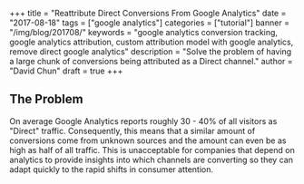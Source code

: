 +++
title = "Reattribute Direct Conversions From Google Analytics"
date = "2017-08-18"
tags = ["google analytics"]
categories = ["tutorial"]
banner = "/img/blog/201708/"
keywords = "google analytics conversion tracking, google analytics attribution, custom attribution model with google analytics, remove direct google analytics"
description = "Solve the problem of having a large chunk of conversions being attributed as a Direct channel."
author = "David Chun"
draft = true
+++


## The Problem
On average Google Analytics reports roughly 30 - 40% of all visitors as "Direct" traffic. Consequently, this means that a similar amount of conversions come from unknown sources and the amount can even be as high as half of all traffic. This is unacceptable for companies that depend on analytics to provide insights into which channels are converting so they can adapt quickly to the rapid shifts in consumer attention.


